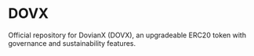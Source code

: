 # DOVX
Official repository for DovianX (DOVX), an upgradeable ERC20 token with governance and sustainability features.
